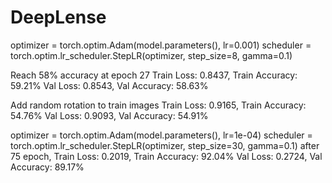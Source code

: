 # DeepLense

optimizer = torch.optim.Adam(model.parameters(), lr=0.001)
scheduler = torch.optim.lr_scheduler.StepLR(optimizer, step_size=8, gamma=0.1)

Reach 58% accuracy at epoch 27
Train Loss: 0.8437, Train Accuracy: 59.21%
Val Loss: 0.8543, Val Accuracy: 58.63%


Add random rotation to train images
Train Loss: 0.9165, Train Accuracy: 54.76%
Val Loss: 0.9093, Val Accuracy: 54.91%

optimizer = torch.optim.Adam(model.parameters(), lr=1e-04)
scheduler = torch.optim.lr_scheduler.StepLR(optimizer, step_size=30, gamma=0.1)
after 75 epoch,
Train Loss: 0.2019, Train Accuracy: 92.04%
Val Loss: 0.2724, Val Accuracy: 89.17%
